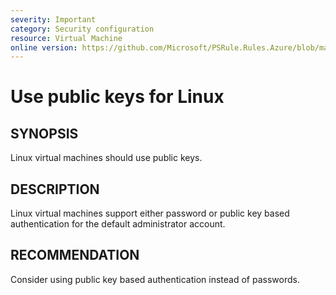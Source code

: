 ```yaml
---
severity: Important
category: Security configuration
resource: Virtual Machine
online version: https://github.com/Microsoft/PSRule.Rules.Azure/blob/main/docs/rules/en/Azure.VM.PublicKey.md
---
```


# Use public keys for Linux

## SYNOPSIS

Linux virtual machines should use public keys.

## DESCRIPTION

Linux virtual machines support either password or public key based authentication for the default administrator account.

## RECOMMENDATION

Consider using public key based authentication instead of passwords.
